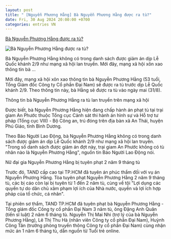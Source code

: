 ```yaml
---
layout: post
title: " [Nguyễn Phương Hằng] Bà Nguyễn Phương Hằng được ra tù?"
date: Fri, 30 Aug 2024 20:00:00 +0700
categories: entries VN
---
```

[Bà Nguyễn Phương Hằng được ra tù?](https://www.saostar.vn/sac-mau-cuoc-song/ba-nguyen-phuong-hang-duoc-ra-tu-202408301848472899.html)

![Bà Nguyễn Phương Hằng được ra tù?](https://ss-images.saostar.vn/fb1200png_2/2024/8/30/pc/1725017355961/79daw5emda1-1hafvlth4z2-6zsr5dj2mg3.jpeg/fbsscover.png)

Bà Nguyễn Phương Hằng không có trong danh sách được giảm án dịp Lễ Quốc khánh 2/9 như mạng xã hội lan truyền. Mới đây, mạng xã hội xôn xao thông tin bà ...

Mới đây, mạng xã hội xôn xao thông tin bà Nguyễn Phương Hằng (53 tuổi, Tổng Giám đốc Công ty Cổ phần Đại Nam) sẽ được ra tù trước dịp Lễ Quốc khánh 2/9. Theo thông tin này, bà Hằng sẽ được ra tù vào ngày mai (31/8).

Thông tin bà Nguyễn Phương Hằng ra tù lan truyền trên mạng xã hội

Được biết, bà Nguyễn Phương Hằng hiện đang chấp hành án phạt tù tại trại giam An Phước thuộc Tổng cục Cảnh sát thi hành án hình sự và Hỗ trợ tư pháp (Tổng cục VIII) - Bộ Công an, trú đóng trên địa bàn xã An Thái, huyện Phú Giáo, tỉnh Bình Dương.



Theo Báo Người Lao Động, bà Nguyễn Phương Hằng không có trong danh sách được giảm án dịp Lễ Quốc khánh 2/9 như mạng xã hội lan truyền. "Trong số danh sách được giảm án đợt này, trại giam An Phước không có tù nhân nào là Nguyễn Phương Hằng", nguồn tin Báo Người Lao Động nói.

Nữ đại gia Nguyễn Phương Hằng bị tuyên phạt 2 năm 9 tháng tù

Trước đó, TAND cấp cao tại TP.HCM đã tuyên án phúc thẩm đối với vụ án Nguyễn Phương Hằng. Tòa tuyên phạt Nguyễn Phương Hằng 2 năm 9 tháng tù, các bị cáo còn lại bị tuyên từ 1 đến 2 năm tù, cùng về tội "Lợi dụng các quyền tự do dân chủ xâm phạm lợi ích của Nhà nước, quyền và lợi ích hợp pháp của tổ chức, cá nhân".



Tại phiên sơ thẩm, TAND TP.HCM đã tuyên phạt bà Nguyễn Phương Hằng - Tổng giám đốc Công ty cổ phần Đại Nam 3 năm tù, ông Đặng Anh Quân (tiến sĩ luật) 2 năm 6 tháng tù. Nguyễn Thị Mai Nhi (trợ lý của bà Nguyễn Phương Hằng), Lê Thị Thu Hà (nhân viên Công ty cổ phần Đại Nam), Huỳnh Công Tân (trưởng phòng truyền thông Công ty cổ phần Đại Nam) cùng nhận mức án 1 năm 6 tháng tù, dẫn nguồn từ Tuổi trẻ online.


